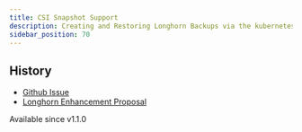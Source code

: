 ```yaml
---
title: CSI Snapshot Support
description: Creating and Restoring Longhorn Backups via the kubernetes CSI snapshot mechanism
sidebar_position: 70
---
```


## History
- [Github Issue](https://github.com/longhorn/longhorn/issues/304)
- [Longhorn Enhancement Proposal](https://github.com/longhorn/longhorn/blob/master/enhancements/20200904-csi-snapshot-support.md)

Available since v1.1.0
